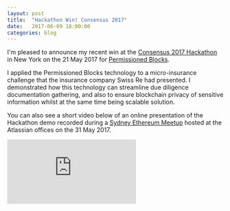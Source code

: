 ```yaml
---
layout: post
title:  "Hackathon Win! Consensus 2017"
date:   2017-06-09 18:00:00
categories: blog
---
```


I'm pleased to announce my recent win at the [Consensus 2017 Hackathon](https://consensus2017-blockchain.devpost.com/) in New York on the 21 May 2017 for [Permissioned Blocks](https://github.com/autocontracts/permissioned-blocks/blob/master/whitepaper.md). 

I applied the Permissioned Blocks technology to a micro-insurance challenge that the insurance company Swiss Re had presented. I demonstrated how this technology can streamline due diligence documentation gathering, and also to ensure blockchain privacy of sensitive information whilst at the same time being scalable solution.

You can also see a short video below of an online presentation of the Hackathon demo recorded during a [Sydney Ethereum Meetup](https://www.meetup.com/SydEthereum/events/237360106/) hosted at the Atlassian offices on the 31 May 2017.

<iframe class="honeycombpic" src="https://www.youtube.com/embed/3DPYCrNGsqY" frameborder="0" allowfullscreen></iframe>